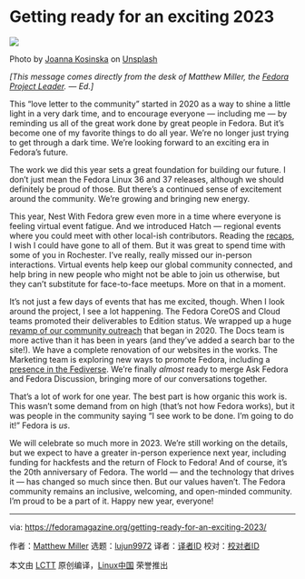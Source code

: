 [#]: subject: "Getting ready for an exciting 2023"
[#]: via: "https://fedoramagazine.org/getting-ready-for-an-exciting-2023/"
[#]: author: "Matthew Miller https://fedoramagazine.org/author/mattdm/"
[#]: collector: "lujun9972"
[#]: translator: " "
[#]: reviewer: " "
[#]: publisher: " "
[#]: url: " "

Getting ready for an exciting 2023
======

![][1]

Photo by [Joanna Kosinska][2] on [Unsplash][3]

_[This message comes directly from the desk of Matthew Miller, the_ [_Fedora Project Leader_][4]_. — Ed.]_

This “love letter to the community” started in 2020 as a way to shine a little light in a very dark time, and to encourage everyone — including me — by reminding us all of the great work done by great people in Fedora. But it’s become one of my favorite things to do all year. We’re no longer just trying to get through a dark time. We’re looking forward to an exciting era in Fedora’s future.

The work we did this year sets a great foundation for building our future. I don’t just mean the Fedora Linux 36 and 37 releases, although we should definitely be proud of those. But there’s a continued sense of excitement around the community. We’re growing and bringing new energy.

This year, Nest With Fedora grew even more in a time where everyone is feeling virtual event fatigue. And we introduced Hatch — regional events where you could meet with other local-ish contributors. Reading the [recaps][5], I wish I could have gone to all of them. But it was great to spend time with some of you in Rochester. I’ve really, really missed our in-person interactions. Virtual events help keep our global community connected, and help bring in new people who might not be able to join us otherwise, but they can’t substitute for face-to-face meetups. More on that in a moment.

It’s not just a few days of events that has me excited, though. When I look around the project, I see a lot happening. The Fedora CoreOS and Cloud teams promoted their deliverables to Edition status. We wrapped up a huge [revamp of our community outreach][6] that began in 2020. The Docs team is more active than it has been in years (and they’ve added a search bar to the site!). We have a complete renovation of our websites in the works. The Marketing team is exploring new ways to promote Fedora, including a [presence in the Fediverse][7]. We’re finally _almost_ ready to merge Ask Fedora and Fedora Discussion, bringing more of our conversations together.

That’s a lot of work for one year. The best part is how organic this work is. This wasn’t some demand from on high (that’s not how Fedora works), but it was people in the community saying “I see work to be done. I’m going to do it!” Fedora is _us_.

We will celebrate so much more in 2023. We’re still working on the details, but we expect to have a greater in-person experience next year, including funding for hackfests and the return of Flock to Fedora! And of course, it’s the 20th anniversary of Fedora. The world — and the technology that drives it — has changed so much since then. But our values haven’t. The Fedora community remains an inclusive, welcoming, and open-minded community. I’m proud to be a part of it. Happy new year, everyone!

--------------------------------------------------------------------------------

via: https://fedoramagazine.org/getting-ready-for-an-exciting-2023/

作者：[Matthew Miller][a]
选题：[lujun9972][b]
译者：[译者ID](https://github.com/译者ID)
校对：[校对者ID](https://github.com/校对者ID)

本文由 [LCTT](https://github.com/LCTT/TranslateProject) 原创编译，[Linux中国](https://linux.cn/) 荣誉推出

[a]: https://fedoramagazine.org/author/mattdm/
[b]: https://github.com/lujun9972
[1]: https://fedoramag.wpenginepowered.com/wp-content/uploads/2022/12/exciting_2023-816x346.jpg
[2]: https://unsplash.com/@joannakosinska?utm_source=unsplash&utm_medium=referral&utm_content=creditCopyText
[3]: https://unsplash.com/s/photos/exciting-things-coming?utm_source=unsplash&utm_medium=referral&utm_content=creditCopyText
[4]: https://docs.fedoraproject.org/en-US/council/fpl/
[5]: https://communityblog.fedoraproject.org/fedora-hatch-recap-2022/
[6]: https://fedoraproject.org/wiki/Objectives/CommunityOutreachRevamp
[7]: https://fosstodon.org/@fedora
